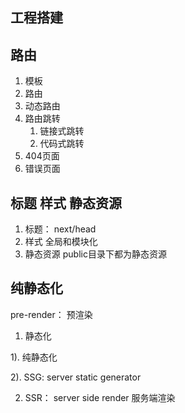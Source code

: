 ## 工程搭建

## 路由
1. 模板
2. 路由
3. 动态路由
4. 路由跳转
   1. 链接式跳转
   2. 代码式跳转
5. 404页面
6. 错误页面

## 标题 样式 静态资源
1. 标题： next/head
2. 样式  全局和模块化
3. 静态资源  public目录下都为静态资源

## 纯静态化
pre-render： 预渲染

1. 静态化

1). 纯静态化

2). SSG: server static generator

2. SSR： server side render  服务端渲染
